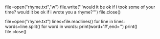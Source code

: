 file=open("rhyme.txt","w")
file.write('''would it be ok if i took some of your time?
would it be ok if i wrote you a rhyme?''')
file.close()

file=open("rhyme.txt")
lines=file.readlines()
for line in lines:
    words=line.split()
    for word in words:
        print(word+'#',end='')
    print()
file.close()
